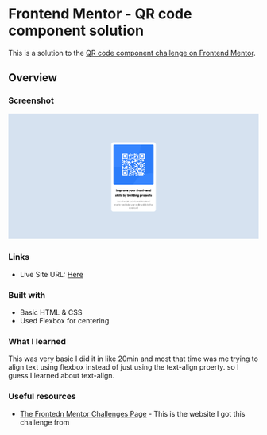 # Frontend Mentor - QR code component solution

This is a solution to the [QR code component challenge on Frontend Mentor](https://www.frontendmentor.io/challenges/qr-code-component-iux_sIO_H). 


## Overview

### Screenshot

![](./Screenshot.png)

### Links
- Live Site URL: [Here](https://clinquant-cassata-61df46.netlify.app/)

### Built with

- Basic HTML & CSS
- Used Flexbox for centering

### What I learned

This was very basic I did it in like 20min and most that time was me trying to align text using flexbox instead of just using the text-align proerty.
so I guess I learned about text-align.

### Useful resources

- [The Frontedn Mentor Challenges Page](https://www.frontendmentor.io/challenges) - This is the website I got this challenge from